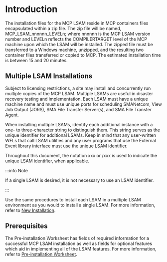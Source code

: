 # Introduction

The installation files for the MCP LSAM reside in MCP containers files encapsulated within a zip file. The zip file will be named, MCP_LSAM_nnnnnn_LEVELn; where nnnnnn is the MCP LSAM version number and LEVELn reflects the COMPILERTARGET level of the MCP machine upon which the LSAM will be installed. The zipped file must be transferred to a Windows machine, unzipped, and the resulting two container files transferred or copied to MCP. The estimated installation time is between 15 and 20 minutes.

## Multiple LSAM Installations

Subject to licensing restrictions, a site may install and concurrently run multiple copies of the MCP LSAM. Multiple LSAMs are useful in disaster recovery testing and implementation. Each LSAM must have a unique machine name and must use unique ports for scheduling SMANetcom, View Job Output (JORS), SMA File Transfer Server(s), and SMA File Transfer Agent.

When installing multiple LSAMs, identify each additional instance with a one- to three-character string to distinguish them. This string serves as the unique identifier for additional LSAMs. Keep in mind that any user-written WFLs that call LSAM utilities and any user programs that use the External Event library interface must use the unique LSAM identifier.

Throughout this document, the notation xxx or /xxx is used to indicate the unique LSAM identifier, when applicable.

:::info Note

If a single LSAM is desired, it is not necessary to use an LSAM identifier.

:::

Use the same procedures to install each LSAM in a multiple LSAM environment as you would to install a single LSAM. For more information, refer to [New Installation](../installation/new-installation).

## Prerequisites

The Pre-installation Worksheet has fields of required information for a successful MCP LSAM installation as well as fields for optional features which aid in implementing all of the LSAM features. For more information, refer to [Pre-installation Worksheet](../installation/pre-installation-worksheet).

